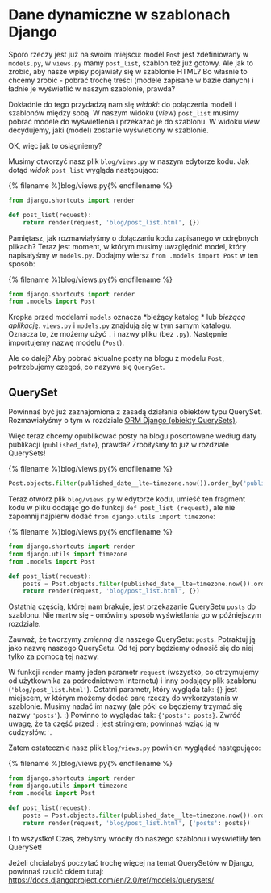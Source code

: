 # Dane dynamiczne w szablonach Django

Sporo rzeczy jest już na swoim miejscu: model `Post` jest zdefiniowany w `models.py`, w `views.py` mamy `post_list`, szablon też już gotowy. Ale jak to zrobić, aby nasze wpisy pojawiały się w szablonie HTML? Bo właśnie to chcemy zrobić - pobrać trochę treści (modele zapisane w bazie danych) i ładnie je wyświetlić w naszym szablonie, prawda?

Dokładnie do tego przydadzą nam się *widoki*: do połączenia modeli i szablonów między sobą. W naszym widoku (*view*) `post_list` musimy pobrać modele do wyświetlenia i przekazać je do szablonu. W widoku *view* decydujemy, jaki (model) zostanie wyświetlony w szablonie.

OK, więc jak to osiągniemy?

Musimy otworzyć nasz plik `blog/views.py` w naszym edytorze kodu. Jak dotąd *widok* `post_list` wygląda następująco:

{% filename %}blog/views.py{% endfilename %}

```python
from django.shortcuts import render

def post_list(request):
    return render(request, 'blog/post_list.html', {})
```

Pamiętasz, jak rozmawiałyśmy o dołączaniu kodu zapisanego w odrębnych plikach? Teraz jest moment, w którym musimy uwzględnić model, który napisałyśmy w `models.py`. Dodajmy wiersz `from .models import Post` w ten sposób:

{% filename %}blog/views.py{% endfilename %}

```python
from django.shortcuts import render
from .models import Post
```

Kropka przed modelami `models` oznacza *bieżący katalog * lub *bieżącą aplikację*. `views.py` i `models.py` znajdują się w tym samym katalogu. Oznacza to, że możemy użyć `.` i nazwy pliku (bez `.py`). Następnie importujemy nazwę modelu (`Post`).

Ale co dalej? Aby pobrać aktualne posty na blogu z modelu `Post`, potrzebujemy czegoś, co nazywa się `QuerySet`.

## QuerySet

Powinnaś być już zaznajomiona z zasadą działania obiektów typu QuerySet. Rozmawiałyśmy o tym w rozdziale [ORM Django (obiekty QuerySets)](../django_orm/README.md).

Więc teraz chcemy opublikować posty na blogu posortowane według daty publikacji (`published_date`), prawda? Zrobiłyśmy to już w rozdziale QuerySets!

{% filename %}blog/views.py{% endfilename %}

```python
Post.objects.filter(published_date__lte=timezone.now()).order_by('published_date')
```

Teraz otwórz plik `blog/views.py` w edytorze kodu, umieść ten fragment kodu w pliku dodając go do funkcji `def post_list (request)`, ale nie zapomnij najpierw dodać `from django.utils import timezone`:

{% filename %}blog/views.py{% endfilename %}

```python
from django.shortcuts import render
from django.utils import timezone
from .models import Post

def post_list(request):
    posts = Post.objects.filter(published_date__lte=timezone.now()).order_by('published_date')
    return render(request, 'blog/post_list.html', {})
```

Ostatnią częścią, której nam brakuje, jest przekazanie QuerySetu `posts` do szablonu. Nie martw się - omówimy sposób wyświetlania go w późniejszym rozdziale.

Zauważ, że tworzymy *zmienną* dla naszego QuerySetu: `posts`. Potraktuj ją jako nazwę naszego QuerySetu. Od tej pory będziemy odnosić się do niej tylko za pomocą tej nazwy.

W funkcji `render` mamy jeden parametr `request` (wszystko, co otrzymujemy od użytkownika za pośrednictwem Internetu) i inny podający plik szablonu (`'blog/post_list.html'`). Ostatni parametr, który wygląda tak: `{}` jest miejscem, w którym możemy dodać parę rzeczy do wykorzystania w szablonie. Musimy nadać im nazwy (ale póki co będziemy trzymać się nazwy `'posts'`). :) Powinno to wyglądać tak: `{'posts': posts}`. Zwróć uwagę, że ta część przed `:` jest stringiem; powinnaś wziąć ją w cudzysłów:`'`.

Zatem ostatecznie nasz plik `blog/views.py` powinien wyglądać następująco:

{% filename %}blog/views.py{% endfilename %}

```python
from django.shortcuts import render
from django.utils import timezone
from .models import Post

def post_list(request):
    posts = Post.objects.filter(published_date__lte=timezone.now()).order_by('published_date')
    return render(request, 'blog/post_list.html', {'posts': posts})
```

I to wszystko! Czas, żebyśmy wróciły do naszego szablonu i wyświetliły ten QuerySet!

Jeżeli chciałabyś poczytać trochę więcej na temat QuerySetów w Django, powinnaś rzucić okiem tutaj: https://docs.djangoproject.com/en/2.0/ref/models/querysets/
